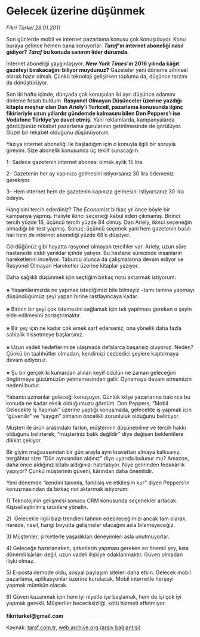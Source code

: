 # Gelecek üzerine düşünmek

*Fikri Türkel 28.01.2011*

<div class="yazi"><p>Son günlerde mobil ve internet pazarlama konusu çok konuşuluyor. Konu buraya gelince hemen bana soruyorlar: <b><i>Taraf</i>’ın internet aboneliği nasıl gidiyor? <i>Taraf</i> bu konuda sanırım lider durumda.</b> </p>
<p>İnternet aboneliği yaygınlaşıyor. <b><i>New York Times</i>’ın 2016 yılında kâğıt gazeteyi bırakacağını biliyor muydunuz?</b> Gazeteler yeni döneme zihinsel olarak hazır olmalı. Çünkü teknoloji gelişirken toplumu da, düşünce tarzını da dönüştürüyor. </p>
<p>Son iki hafta içinde, dünyada çok konuşulan iki ayrı düşünce adamını dinleme fırsatı buldum. <b>Rasyonel Olmayan Düşünceler üzerine yazdığı kitapla meşhur olan Dan Ariely’i Turkcell, pazarlama konusunda ilginç fikirleriyle uzun yıllardır gündemde kalmasını bilen Don Peppers’ı ise Vodafone Türkiye’ye davet etmiş.</b> Yani reklamlarda, kampanyalarda gördüğünüz rekabet pazarlama gurularının getirilmesinde de görülüyor. Güzel bir rekabet olduğunu düşünüyorum.</p>
<p>Yazıya internet aboneliği ile başladığım için o konuyla ilgili bir soruyla gireyim. Size abonelik konusunda üç teklif sunacağım: </p>
<p>1- Sadece gazetenin internet abonesi olmak aylık 15 lira. </p>
<p>2- Gazetenin her ay kapınıza gelmesini istiyorsanız 30 lira ödemeniz gerekiyor. </p>
<p>3- Hem internet hem de gazetenin kapınıza gelmesini istiyorsanız 30 lira ödeyin. </p>
<p>Hangisini tercih ederdiniz? <i>The Economist</i> birkaç yıl önce böyle bir kampanya yapmış. Haliyle ikinci seçeneği kabul eden çıkmamış. Birinci tercih yüzde 16, üçüncü tercih yüzde 84 olmuş. Dan Ariely, ikinci seçeneğin olmadığı bir test yapmış. Sonuç: üçüncü seçenek yani hem gazetenin basılı hali hem de internet aboneliği yüzde 68’e düşüyor.</p>
<p>Gördüğünüz gibi hayatta rasyonel olmayan tercihler var. Ariely, uzun süre hastanede ciddi yanıklar içinde yatıyor. Bu hastane sürecinde insanların hareketlerini inceliyor. Taburcu olunca da çalışmalarına devam ediyor ve Rasyonel Olmayan Hareketler üzerine kitaplar yazıyor. </p>
<p>Daha sağlıklı düşünmek için seçtiğim birkaç notu aktarmak istiyorum: <br/><br/><b>»</b> Yaşamlarımızda ne yapmak istediğimizi bile bilmeyiz –tamı tamına yapmayı düşündüğümüz şeyi yapan birine rastlayıncaya kadar.<br/><br/><b>»</b> Birinin bir şeyi çok istemesini sağlamak için tek yapılması gereken o şeyin elde edilmesini zorlaştırmaktır.<br/><br/><b>»</b> Bir şey için ne kadar çok emek sarf ederseniz, ona yönelik daha fazla sahiplik hissetmeye başlarsınız.<br/><br/><b>»</b> Uzun vadeli hedeflerimize ulaşmada defalarca başarısız oluyoruz. Neden? Çünkü ön taahhütler olmadan, kendimizi cezbedici şeylere kaptırmaya devam ediyoruz.<br/><br/><b>»</b> Şu bir gerçek ki kumardan alınan keyif ödülün ne zaman geleceğini öngörmeye gücümüzün yetmemesinden gelir. Oynamaya devam etmemizin nedeni budur.</p>
<p>Yabancı uzmanlar geleceği konuşuyor. Günlük köşe yazarlarına bakınca bu konuda ne kadar eksik olduğumuzu gördüm. Don Peppers, “Mobil Gelecekte İş Yapmak” üzerine yaptığı konuşmada, gelecekte iş yapmak için “güvenilir” ve “saygın” olmanın öncelikli zorunluluk olduğunu belirtiyor.</p>
<p>Müşteri ile ürün arasındaki farkın, müşterinin düşünebilme ve tercih hakkı olduğunu belirterek, “müşteriniz balık değildir” diye değişen beklentilere dikkat çekiyor.</p>
<p>Bir giyim mağazasından bir gün arayla aynı kravattan almaya kalksanız, tezgâhtar size “Dün aynısından aldınız” diye uyarıda bulunur mu? Amazon, daha önce aldığınız kitabı aldığınızı hatırlatıyor. Niye gelirinden fedakârlık yapıyor? Çünkü müşterinin güveni, kârından daha önemlidir.</p>
<p>Yeni dönemde “kendini tanımla, farklılaş ve etkileşim kur” diyen Peppers’ın konuşmasından da birkaç not aktarmak istiyorum: </p>
<p>1) Teknolojinin gelişmesi sonucu CRM konusunda seçenekler artacak. Kişiselleştirilmiş ürünlere yönelin. </p>
<p>2)  Gelecekle ilgili bazı trendleri tahmin edebileceğimizi ancak tam olarak, nerede, nasıl, hangi boyutta gelişmeler olacağını asla bilemeyeceğiz. </p>
<p>3) Müşteriler, şirketlerle yaşadıkları deneyimleri asla unutmuyorlar. </p>
<p>4) Geleceğe hazırlanırken, şirketlerin yapması gereken en önemli şey, kısa dönemli kârları değil, uzun vadeli ilişkiye odaklanmaktır. Güven olmadan ilişki olmaz.</p>
<p>5) E-posta demode oldu, sosyal paylaşım siteleri daha etkin. Gelecek mobil pazarlama, aplikasyonlar üzerine kurulacak. Mobil internetle herşeyi yapmak mümkün olacak.</p>
<p>6) Güven kazanmak için hem iyi niyetle işe başlamak, hem de işi çok iyi yapmak gerekli. Müşteriler beceriksizliği, kötü hizmeti affetmiyor. <br/><br/><b>fikriturkel@gmail.com</b></p>
</div>

Kaynak: [taraf.com.tr](http://www.taraf.com.tr/fikri-turkel/makale-gelecek-uzerine-dusunmek.htm), [web.archive.org (arşiv bağlantısı)](http://web.archive.org/web/20131107144441/http://www.taraf.com.tr/fikri-turkel/makale-gelecek-uzerine-dusunmek.htm)
